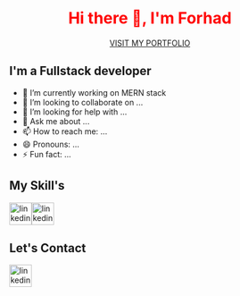  <h1 align="center" style="color:red">Hi there 👋, I'm Forhad </h1>
<p align="center"><a href="https://www.google.com">VISIT MY PORTFOLIO</a></P>


<h2> I'm a Fullstack developer</h2>

- 🔭 I’m currently working on MERN stack 
- 👯 I’m looking to collaborate on ...
- 🤔 I’m looking for help with ...
- 💬 Ask me about ...
- 📫 How to reach me: ...
- 😄 Pronouns: ...
- ⚡ Fun fact: ...

<h2> My Skill's</h2>

<img src="https://img.icons8.com/color/48/000000/nodejs.png" alt='linkedin' height='40' ><img src="https://cdn-icons-png.flaticon.com/512/919/919851.png" alt='linkedin' height='40' >


<h2> Let's Contact</h2>

[<img src='https://img.icons8.com/fluency/48/000000/linkedin.png' alt='linkedin' height='40'>](https://www.linkedin.com/in/https://github.com/o2o2o/)

